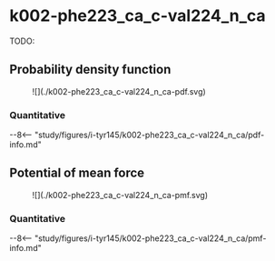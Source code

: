 # k002-phe223_ca_c-val224_n_ca

TODO:

## Probability density function

<figure markdown>
![](./k002-phe223_ca_c-val224_n_ca-pdf.svg)
</figure>

### Quantitative

--8<-- "study/figures/i-tyr145/k002-phe223_ca_c-val224_n_ca/pdf-info.md"

## Potential of mean force

<figure markdown>
![](./k002-phe223_ca_c-val224_n_ca-pmf.svg)
</figure>

### Quantitative

--8<-- "study/figures/i-tyr145/k002-phe223_ca_c-val224_n_ca/pmf-info.md"
